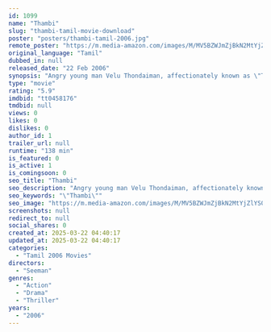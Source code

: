 ```yaml
---
id: 1099
name: "Thambi"
slug: "thambi-tamil-movie-download"
poster: "posters/thambi-tamil-2006.jpg"
remote_poster: "https://m.media-amazon.com/images/M/MV5BZWJmZjBkN2MtYjZlYS00NjRmLTlkMmEtOWYyMDMxZGU2MzRjXkEyXkFqcGc@._V1_SX300.jpg"
original_language: "Tamil"
dubbed_in: null
released_date: "22 Feb 2006"
synopsis: "Angry young man Velu Thondaiman, affectionately known as \"Thambi\" fights against all types of evils in the society. He keeps running into Sankara Pandian, a political henchman who rules the city with violence. Thambi is determined..."
type: "movie"
rating: "5.9"
imdbid: "tt0458176"
tmdbid: null
views: 0
likes: 0
dislikes: 0
author_id: 1
trailer_url: null
runtime: "138 min"
is_featured: 0
is_active: 1
is_comingsoon: 0
seo_title: "Thambi"
seo_description: "Angry young man Velu Thondaiman, affectionately known as \"Thambi\" fights against all types of evils in the society. He keeps running into Sankara Pandian, a political henchman who rules the city with violence. Thambi is determined..."
seo_keywords: "\"Thambi\""
seo_image: "https://m.media-amazon.com/images/M/MV5BZWJmZjBkN2MtYjZlYS00NjRmLTlkMmEtOWYyMDMxZGU2MzRjXkEyXkFqcGc@._V1_SX300.jpg"
screenshots: null
redirect_to: null
social_shares: 0
created_at: 2025-03-22 04:40:17
updated_at: 2025-03-22 04:40:17
categories:
  - "Tamil 2006 Movies"
directors:
  - "Seeman"
genres:
  - "Action"
  - "Drama"
  - "Thriller"
years:
  - "2006"
---
```

